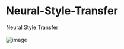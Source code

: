 # Neural-Style-Transfer
Neural Style Transfer
<br></br>
![image](https://user-images.githubusercontent.com/34689952/98209750-7f219f80-1f65-11eb-9670-740ddbc9935f.png)
